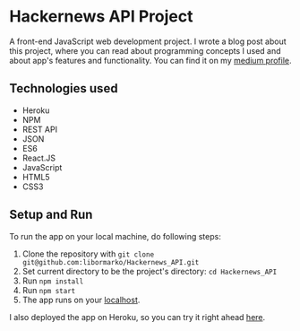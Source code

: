 # Hackernews API Project

A front-end JavaScript web development project. I wrote a blog post about this project, where you can read about programming concepts I used and about app's features and functionality. You can find it on my [medium profile](https://medium.com/@marko.libor/api-project-hackernews-e9213cfe7c0c).

## Technologies used
* Heroku
* NPM
* REST API
* JSON
* ES6
* React.JS
* JavaScript 
* HTML5
* CSS3

## Setup and Run

To run the app on your local machine, do following steps:
1. Clone the repository with `git clone git@github.com:libormarko/Hackernews_API.git`
2. Set current directory to be the project's directory: `cd Hackernews_API`
3. Run `npm install`
4. Run `npm start`
5. The app runs on your [localhost](http://localhost:3000/).

I also deployed the app on Heroku, so you can try it right ahead [here](https://api-project-hackernews.herokuapp.com/).
